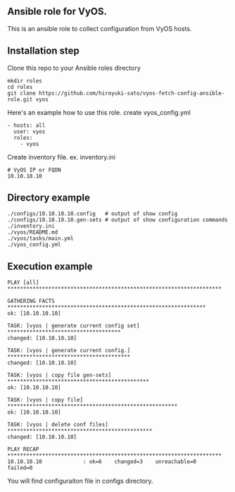 ## Ansible role for VyOS.

This is an ansible role to collect configuration from VyOS hosts.

## Installation step

Clone this repo to your Ansible roles directory

    mkdir roles
    cd roles
    git clone https://github.com/hiroyuki-sato/vyos-fetch-config-ansible-role.git vyos


Here's an example how to use this role. create vyos_config.yml

    - hosts: all
      user: vyos
      roles: 
        - vyos

Create inventory file. ex. inventory.ini

    # VyOS IP or FQDN
    10.10.10.10

## Directory example

    ./configs/10.10.10.10.config   # output of show config
    ./configs/10.10.10.10.gen-sets # output of show configuration commands
    ./inventory.ini
    ./vyos/README.md
    ./vyos/tasks/main.yml
    ./vyos_config.yml

## Execution example


    PLAY [all] ********************************************************************
    
    GATHERING FACTS ***************************************************************
    ok: [10.10.10.10]
    
    TASK: [vyos | generate current config set] ************************************
    changed: [10.10.10.10]
    
    TASK: [vyos | generate current config.] ***************************************
    changed: [10.10.10.10]
    
    TASK: [vyos | copy file gen-sets] *********************************************
    ok: [10.10.10.10]
    
    TASK: [vyos | copy file] ******************************************************
    ok: [10.10.10.10]
    
    TASK: [vyos | delete conf files] **********************************************
    changed: [10.10.10.10]
    
    PLAY RECAP ********************************************************************
    10.10.10.10             : ok=6    changed=3    unreachable=0    failed=0   


You will find configuraiton file in configs directory. 


